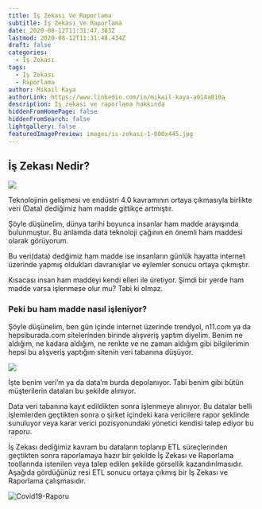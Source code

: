 ```yaml
---
title: İş Zekası Ve Raporlama
subtitle: İş Zekası Ve Raporlama
date: 2020-08-12T11:31:47.383Z
lastmod: 2020-08-12T11:31:48.434Z
draft: false
categories:
  - İş Zekası
tags:
  - İş Zekası
  - Raporlama
author: Mikail Kaya
authorLink: https://www.linkedin.com/in/mikail-kaya-a014a810a
description: İş zekası ve raporlama hakkında
hiddenFromHomePage: false
hiddenFromSearch: false
lightgallery: false
featuredImagePreview: images/is-zekasi-1-800x445.jpg
---
```

## İş Zekası Nedir?

![](images/unnamed-2.jpg)

Teknolojinin gelişmesi ve endüstri 4.0 kavramının ortaya çıkmasıyla birlikte veri (Data) dediğimiz ham madde gittikçe artmıştır.

Şöyle düşünelim, dünya tarihi boyunca insanlar ham madde arayışında bulunmuştur. Bu anlamda data teknoloji çağının en önemli ham maddesi olarak görüyorum.

Bu veri(data) dedğimiz ham madde ise insanların günlük hayatta internet üzerinde yapmış oldukları davranışlar ve eylemler sonucu ortaya çıkmıştır.

Kısacası insan ham maddeyi kendi elleri ile üretiyor. Şimdi bir yerde ham madde varsa işlenmese olur mu? Tabi ki olmaz.

### Peki bu ham madde nasıl işleniyor?

Şöyle düşünelim, ben gün içinde internet üzerinde trendyol, n11.com ya da hepsiburada.com sitelerinden birinde  alışveriş yaptım diyelim. Benim ne aldığım, ne kadara aldığım, ne renkte ve ne zaman aldığım gibi bilgilerimin hepsi bu alışveriş yaptığım sitenin veri tabanına düşüyor.

![](images/unnamed-2.png)

İşte benim veri’m ya da data’m burda depolanıyor. Tabi benim gibi bütün müşterilerin dataları bu şekilde alınıyor.

Data veri tabanına kayıt edildikten sonra işlenmeye alınıyor. Bu datalar belli işlemlerden geçtikten sonra o şirket içindeki kara vericilere rapor şeklinde sunuluyor veya karar verici pozisyonundaki yönetici kendisi talep ediyor bu raporu.

İş Zekası dediğimiz kavram bu dataların toplanıp ETL süreçlerinden geçtikten sonra raporlamaya hazır bir şekilde İş Zekası ve Raporlama toollarında istenilen veya talep edilen şekilde görsellik kazandırılmasıdır. Aşağıda gördüğünüz resi ETL sonucu ortaya çıkmış bir İş Zekası ve Raporlama çalışmasıdır.

![Covid19-Raporu](images/covid-19-2.png "Covid19-Raporu")
